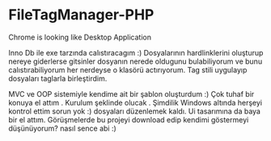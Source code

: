 # FileTagManager-PHP
Chrome is looking like Desktop Application


Inno Db ile exe tarzında calıstıracagım :) Dosyalarının hardlinklerini oluşturup nereye giderlerse gitsinler dosyanın nerede oldugunu bulabiliyorum ve bunu calıstırabiliyorum her nerdeyse o klasörü actırıyorum.  Tag stili uygulayıp dosyaları taglarla birleştirdim. 

MVC ve OOP sistemiyle kendime ait bir şablon oluşturdum :)  Çok tuhaf bir konuya el attım . Kurulum şeklinde olucak . Şimdilik Windows altında herşeyi kontrol ettim sorun yok :)  dosyaları düzenlemek kaldı. Ui tasarımına da baya bir el attım. Görüşmelerde bu projeyi download edip kendimi göstermeyi düşünüyorum? nasıl sence abi :) 
